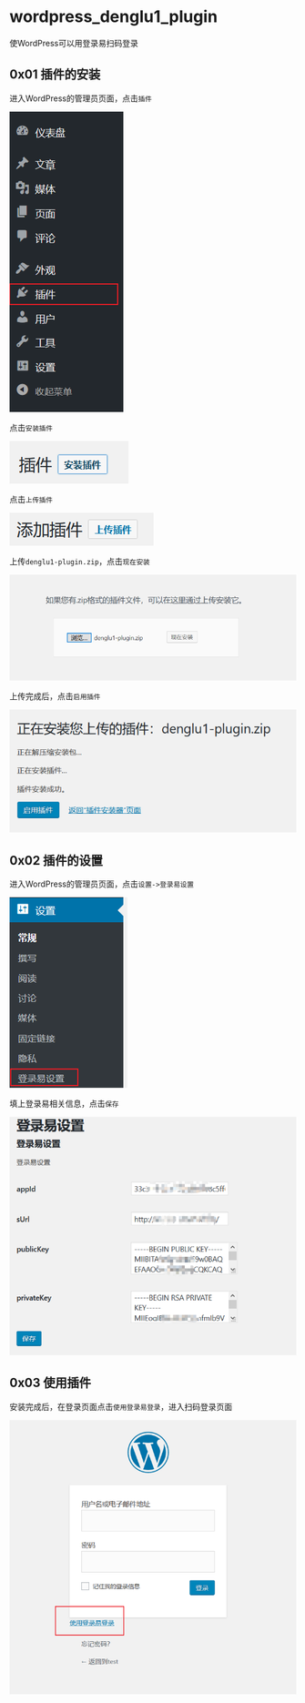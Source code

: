# wordpress_denglu1_plugin

使WordPress可以用登录易扫码登录

## 0x01 插件的安装

进入WordPress的管理员页面，点击`插件`

![](imgs/59e1c14b8050c7821d9358d8b722ef8e.png)

点击`安装插件`

![](imgs/15a26dc003d7713c319593201834b331.png)

点击`上传插件`

![](imgs/28af052aaed5b14fdfcd14f2e5cd96dd.png)

上传`denglu1-plugin.zip`，点击`现在安装`

![](imgs/e44cfc0c1d7af48d5a58731b1d890a34.png)

上传完成后，点击`启用插件`

![](imgs/5ea93583932e6b3e23e2017b82c2ef54.png)

## 0x02 插件的设置

进入WordPress的管理员页面，点击`设置->登录易设置`

![](imgs/65f053147996bb3e104c657d2afed5f4.png)

填上登录易相关信息，点击`保存`

![](imgs/e62818aa9d02d0940b0344ac8c6ed8db.png)

## 0x03 使用插件

安装完成后，在登录页面点击`使用登录易登录`，进入扫码登录页面

![](imgs/6a2031c49d2cda73924d94a6677a375d.png)
